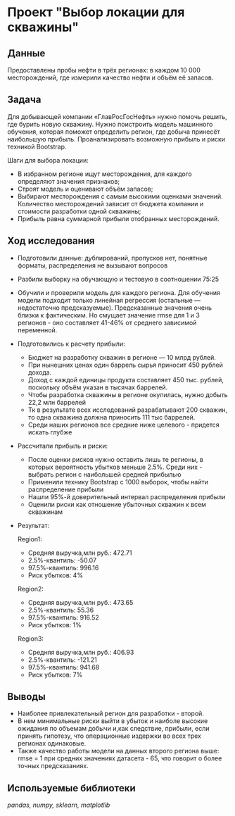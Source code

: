 # Проект "Выбор локации для скважины"


## Данные

Предоставлены пробы нефти в трёх регионах: в каждом 10 000 месторождений, где измерили качество нефти и объём её запасов.

## Задача

Для добывающей компании «ГлавРосГосНефть» нужно помочь решить, где бурить новую скважину.
Нужно поистроить модель машинного обучения, которая поможет определить регион, где добыча принесёт наибольшую прибыль. Проанализировать возможную прибыль и риски техникой Bootstrap.

Шаги для выбора локации:
- В избранном регионе ищут месторождения, для каждого определяют значения признаков;
- Строят модель и оценивают объём запасов;
- Выбирают месторождения с самым высокими оценками значений. Количество месторождений зависит от бюджета компании и стоимости разработки одной скважины;
- Прибыль равна суммарной прибыли отобранных месторождений.


## Ход исследования

- Подготовили данные: дублирований, пропусков нет, понятные форматы, распределения не вызывают вопросов
- Разбили выборку на обучающую и тестовую в соотношении 75:25
- Обучили и проверили модель для каждого региона. Для обучения модели подходит только линейная регрессия (остальные — недостаточно предсказуемые).
Предсказанные значения очень близки к фактическим. Но смущает значение rmse для 1 и 3 регионов - оно составляет 41-46% от среднего зависимой переменной.
- Подготовились к расчету прибыли: 
  - Бюджет на разработку скважин в регионе — 10 млрд рублей.
  - При нынешних ценах один баррель сырья приносит 450 рублей дохода. 
  - Доход с каждой единицы продукта составляет 450 тыс. рублей, поскольку объём указан в тысячах баррелей.
  - Чтобы разработка скважины в регионе окупилась, нужно добыть 22,2 млн баррелей
  - Тк в результате всех исследований разрабатывают 200 скважин, то одна скважина должна приносить 111 тыс баррелей.
  - Среди наших  регионов все средние ниже целевого - придется искать глубже 
- Рассчитали прибыль и риски:
  - После оценки рисков нужно оставить лишь те регионы, в которых вероятность убытков меньше 2.5%. Среди них - выбрать регион с наибольшей средней прибылью
  - Применили технику Bootstrap с 1000 выборок, чтобы найти распределение прибыли
  - Нашли 95%-й доверительный интервал распределения прибыли
  - Оценили риски как отношение убыточных скважин к всем скважинам
- Результат:
  
  Region1:
  - Средняя выручка,млн руб.: 472.71
  - 2.5%-квантиль: -50.07
  - 97.5%-квантиль: 996.16
  - Риск убытков: 4%

  Region2:
  - Средняя выручка,млн руб.: 473.65
  - 2.5%-квантиль: 55.36
  - 97.5%-квантиль: 916.52
  - Риск убытков: 1%

  Region3:
  - Средняя выручка,млн руб.: 406.93
  - 2.5%-квантиль: -121.21
  - 97.5%-квантиль: 941.68
  - Риск убытков: 7%

## Выводы

- Наиболее привлекательный регион для разработки - второй. 
- В нем минимальные риски выйти в убыток и наиболе высокие ожидания по объемам добычи и,как следствие, прибыли, если принять гипотезу, что операционные издержки во всех трех регионах одинаковые.
- Также качество работы модели на данных второго региона выше: rmse = 1 при средних значениях датасета - 65, что говорит о более точных предсказаниях.

## Используемые библиотеки
*pandas, numpy, sklearn, matplotlib*
